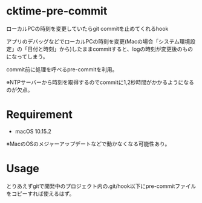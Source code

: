 # cktime-pre-commit
ローカルPCの時刻を変更していたらgit commitを止めてくれるhook

アプリのデバッグなどでローカルPCの時刻を変更(Macの場合「システム環境設定」の「日付と時刻」から)したままcommitすると、logの時刻が変更後のものになってしまう。

commit前に処理を呼べるpre-commitを利用。

※NTPサーバーから時刻を取得するのでcommitに1,2秒時間がかかるようになるのが欠点。


# Requirement
 
* macOS 10.15.2

※MacのOSのメジャーアップデートなどで動かなくなる可能性あり。
 
 
# Usage
 
とりあえずgitで開発中のプロジェクト内の.git/hook以下にpre-commitファイルをコピーすれば使えるはず。
